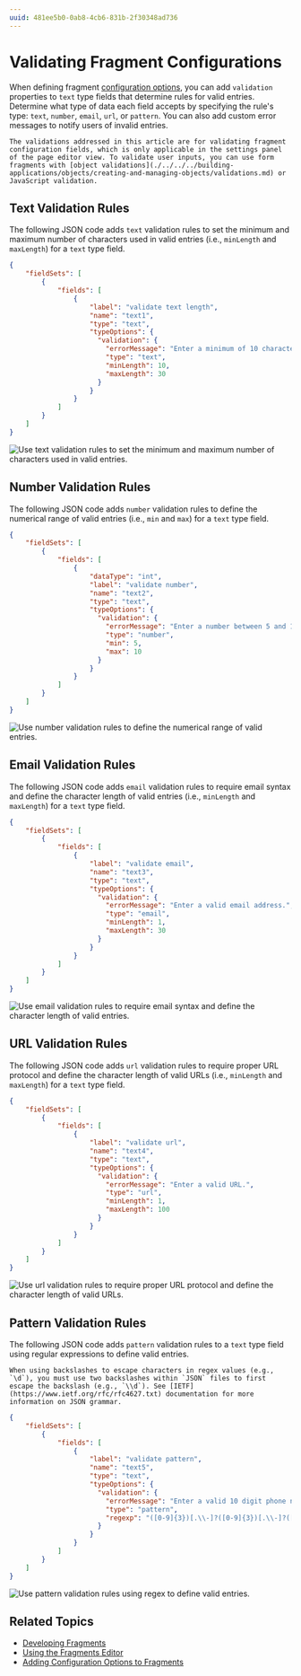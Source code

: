 ```yaml
---
uuid: 481ee5b0-0ab8-4cb6-831b-2f30348ad736
---
```

# Validating Fragment Configurations

When defining fragment [configuration options](./adding-configuration-options-to-fragments.md), you can add `validation` properties to `text` type fields that determine rules for valid entries. Determine what type of data each field accepts by specifying the rule's type: `text`, `number`, `email`, `url`, or `pattern`. You can also add custom error messages to notify users of invalid entries.

```{important}
The validations addressed in this article are for validating fragment configuration fields, which is only applicable in the settings panel of the page editor view. To validate user inputs, you can use form fragments with [object validations](./../../../building-applications/objects/creating-and-managing-objects/validations.md) or JavaScript validation.
```

## Text Validation Rules

The following JSON code adds `text` validation rules to set the minimum and maximum number of characters used in valid entries (i.e., `minLength` and `maxLength`) for a `text` type field.

```json
{
    "fieldSets": [
        {
            "fields": [
                {
                    "label": "validate text length",
                    "name": "text1",
                    "type": "text",
                    "typeOptions": {
                      "validation": {
                        "errorMessage": "Enter a minimum of 10 characters. Entries cannot exceed 30 characters.",
                        "type": "text",
                        "minLength": 10,
                        "maxLength": 30
                      }
                    }
                }
            ]
        }
    ]
}
```

![Use text validation rules to set the minimum and maximum number of characters used in valid entries.](./adding-validation-rules/images/01.png)

## Number Validation Rules

The following JSON code adds `number` validation rules to define the numerical range of valid entries (i.e., `min` and `max`) for a `text` type field.

```json
{
    "fieldSets": [
        {
            "fields": [
                {
                    "dataType": "int",
                    "label": "validate number",
                    "name": "text2",
                    "type": "text",
                    "typeOptions": {
                      "validation": {
                        "errorMessage": "Enter a number between 5 and 10.",
                        "type": "number",
                        "min": 5,
                        "max": 10
                      }
                    }
                }
            ]
        }
    ]
}
```

![Use number validation rules to define the numerical range of valid entries.](./adding-validation-rules/images/02.png)

## Email Validation Rules

The following JSON code adds `email` validation rules to require email syntax and define the character length of valid entries (i.e., `minLength` and `maxLength`) for a `text` type field.

```json
{
    "fieldSets": [
        {
            "fields": [
                {
                    "label": "validate email",
                    "name": "text3",
                    "type": "text",
                    "typeOptions": {
                      "validation": {
                        "errorMessage": "Enter a valid email address.",
                        "type": "email",
                        "minLength": 1,
                        "maxLength": 30
                      }
                    }
                }
            ]
        }
    ]
}
```

![Use email validation rules to require email syntax and define the character length of valid entries.](./adding-validation-rules/images/03.png)

## URL Validation Rules

The following JSON code adds `url` validation rules to require proper URL protocol and define the character length of valid URLs (i.e., `minLength` and `maxLength`) for a `text` type field.

```json
{
    "fieldSets": [
        {
            "fields": [
                {
                    "label": "validate url",
                    "name": "text4",
                    "type": "text",
                    "typeOptions": {
                      "validation": {
                        "errorMessage": "Enter a valid URL.",
                        "type": "url",
                        "minLength": 1,
                        "maxLength": 100
                      }
                    }
                }
            ]
        }
    ]
}
```

![Use url validation rules to require proper URL protocol and define the character length of valid URLs.](./adding-validation-rules/images/04.png)

## Pattern Validation Rules

The following JSON code adds `pattern` validation rules to a `text` type field using regular expressions to define valid entries.

```{note}
When using backslashes to escape characters in regex values (e.g., `\d`), you must use two backslashes within `JSON` files to first escape the backslash (e.g., `\\d`). See [IETF](https://www.ietf.org/rfc/rfc4627.txt) documentation for more information on JSON grammar.
```

```json
{
    "fieldSets": [
        {
            "fields": [
                {
                    "label": "validate pattern",
                    "name": "text5",
                    "type": "text",
                    "typeOptions": {
                      "validation": {
                        "errorMessage": "Enter a valid 10 digit phone number.",
                        "type": "pattern",
                        "regexp": "([0-9]{3})[.\\-]?([0-9]{3})[.\\-]?([0-9]{4})"
                      }
                    }
                }
            ]
        }
    ]
}
```

![Use pattern validation rules using regex to define valid entries.](./adding-validation-rules/images/05.png)

## Related Topics

* [Developing Fragments](./developing-fragments-intro.md)
* [Using the Fragments Editor](./using-the-fragments-editor.md)
* [Adding Configuration Options to Fragments](./adding-configuration-options-to-fragments.md)
